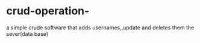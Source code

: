 # crud-operation-
a simple crude software that adds usernames,,update and deletes them the sever(data base)
